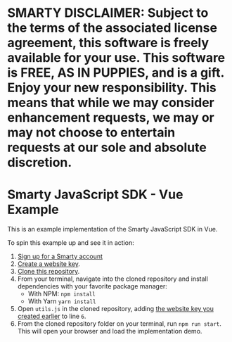 # SMARTY DISCLAIMER: Subject to the terms of the associated license agreement, this software is freely available for your use. This software is FREE, AS IN PUPPIES, and is a gift. Enjoy your new responsibility. This means that while we may consider enhancement requests, we may or may not choose to entertain requests at our sole and absolute discretion.

# Smarty JavaScript SDK - Vue Example

This is an example implementation of the Smarty JavaScript SDK in Vue.

To spin this example up and see it in action:

1. [Sign up for a Smarty account](https://www.smarty.com/pricing)
2. [Create a website key](https://www.smarty.com/account/keys).
3. [Clone this repository](https://github.com/smartystreets/smartystreets-javascript-sdk-vue-example).
4. From your terminal, navigate into the cloned repository and install dependencies with your favorite package manager:
   - With NPM: `npm install`
   - With Yarn `yarn install` 
5. Open `utils.js` in the cloned repository, adding [the website key you created earlier](https://www.smarty.com/account/keys) to line `6`.
6. From the cloned repository folder on your terminal, run `npm run start`. This will open your browser and load the implementation demo.

